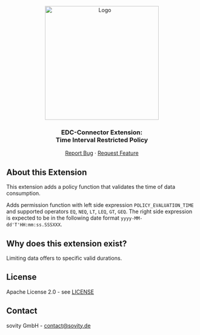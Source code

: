 <!-- PROJECT LOGO -->
<br />
<div align="center">
  <a href="https://github.com/sovity/edc-extensions">
    <img src="https://raw.githubusercontent.com/sovity/edc-ui/main/src/assets/images/sovity_logo.svg" alt="Logo" width="300">
  </a>

<h3 align="center">EDC-Connector Extension:<br />Time Interval Restricted Policy</h3>

  <p align="center">
    <a href="https://github.com/sovity/edc-extensions/issues/new?template=bug_report.md">Report Bug</a>
    ·
    <a href="https://github.com/sovity/edc-extensions/issues/new?template=feature_request.md">Request Feature</a>
  </p>
</div>

## About this Extension

This extension adds a policy function that validates the time of data consumption.

Adds permission function with left side expression `POLICY_EVALUATION_TIME` and supported
operators `EQ`, `NEQ`, `LT`, `LEQ`, `GT`, `GEQ`. The right side expression is expected to be in the following date
format `yyyy-MM-dd'T'HH:mm:ss.SSSXXX`.

## Why does this extension exist?

Limiting data offers to specific valid durations.

## License

Apache License 2.0 - see [LICENSE](../../LICENSE)

## Contact

sovity GmbH - contact@sovity.de
